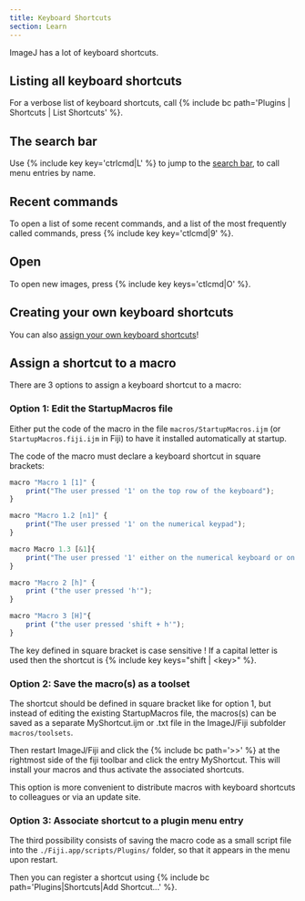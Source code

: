 ```yaml
---
title: Keyboard Shortcuts
section: Learn
---
```


ImageJ has a lot of keyboard shortcuts.

## Listing all keyboard shortcuts

For a verbose list of keyboard shortcuts, call
{% include bc path='Plugins | Shortcuts | List Shortcuts' %}.

## The search bar

Use {% include key key='ctrlcmd|L' %} to jump to the
[search bar](/learn/getting-started#the-search-bar),
to call menu entries by name.

## Recent commands

To open a list of some recent commands, and a list of the most frequently
called commands, press {% include key key='ctlcmd|9' %}.

## Open

To open new images, press {% include key keys='ctlcmd|O' %}.

## Creating your own keyboard shortcuts

You can also
[assign your own keyboard shortcuts](/ij/docs/guide/146-31.html#toc-Subsection-31.2)!

## Assign a shortcut to a macro

There are 3 options to assign a keyboard shortcut to a macro:

### Option 1: Edit the StartupMacros file

Either put the code of the macro in the file `macros/StartupMacros.ijm`
(or `StartupMacros.fiji.ijm` in Fiji) to have it installed automatically at
startup.

The code of the macro must declare a keyboard shortcut in square brackets:

```javascript
macro "Macro 1 [1]" {
    print("The user pressed '1' on the top row of the keyboard");
}

macro "Macro 1.2 [n1]" {
    print("The user pressed '1' on the numerical keypad");
}

macro Macro 1.3 [&1]{
    print("The user pressed '1' either on the numerical keyboard or on the top row of the keyboard. This is new since ImageJ v1.53a, thanks to Norbert Vischer.")
}

macro "Macro 2 [h]" {
    print ("the user pressed 'h'");
}

macro "Macro 3 [H]"{
    print ("the user pressed 'shift + h'");
}
```

The key defined in square bracket is case sensitive ! If a capital letter is used then the shortcut is {% include key keys="shift | &lt;key&gt;" %}.

### Option 2: Save the macro(s) as a toolset

The shortcut should be defined in square bracket like for option 1, but instead
of editing the existing StartupMacros file, the macros(s) can be saved as a
separate MyShortcut.ijm or .txt file in the ImageJ/Fiji subfolder
`macros/toolsets`.

Then restart ImageJ/Fiji and click the {% include bc path='&gt;&gt;' %} at the
rightmost side of the fiji toolbar and click the entry MyShortcut. This will
install your macros and thus activate the associated shortcuts.

This option is more convenient to distribute macros with keyboard shortcuts to
colleagues or via an update site.

### Option 3: Associate shortcut to a plugin menu entry

The third possibility consists of saving the macro code as a small script file
into the `./Fiji.app/scripts/Plugins/` folder, so that it appears in the menu
upon restart.

Then you can register a shortcut using
{% include bc path='Plugins|Shortcuts|Add Shortcut...' %}.
